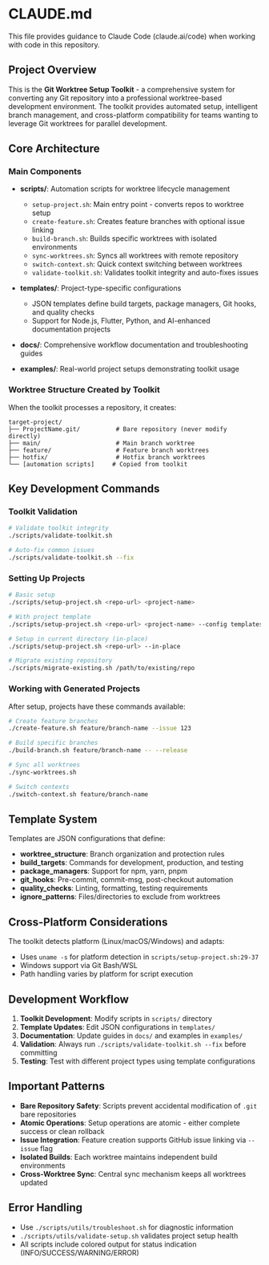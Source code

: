 # CLAUDE.md

This file provides guidance to Claude Code (claude.ai/code) when working with code in this repository.

## Project Overview

This is the **Git Worktree Setup Toolkit** - a comprehensive system for converting any Git repository into a professional worktree-based development environment. The toolkit provides automated setup, intelligent branch management, and cross-platform compatibility for teams wanting to leverage Git worktrees for parallel development.

## Core Architecture

### Main Components
- **scripts/**: Automation scripts for worktree lifecycle management
  - `setup-project.sh`: Main entry point - converts repos to worktree setup
  - `create-feature.sh`: Creates feature branches with optional issue linking
  - `build-branch.sh`: Builds specific worktrees with isolated environments
  - `sync-worktrees.sh`: Syncs all worktrees with remote repository
  - `switch-context.sh`: Quick context switching between worktrees
  - `validate-toolkit.sh`: Validates toolkit integrity and auto-fixes issues

- **templates/**: Project-type-specific configurations
  - JSON templates define build targets, package managers, Git hooks, and quality checks
  - Support for Node.js, Flutter, Python, and AI-enhanced documentation projects

- **docs/**: Comprehensive workflow documentation and troubleshooting guides

- **examples/**: Real-world project setups demonstrating toolkit usage

### Worktree Structure Created by Toolkit
When the toolkit processes a repository, it creates:
```
target-project/
├── ProjectName.git/          # Bare repository (never modify directly)
├── main/                     # Main branch worktree  
├── feature/                  # Feature branch worktrees
├── hotfix/                   # Hotfix branch worktrees
└── [automation scripts]     # Copied from toolkit
```

## Key Development Commands

### Toolkit Validation
```bash
# Validate toolkit integrity
./scripts/validate-toolkit.sh

# Auto-fix common issues
./scripts/validate-toolkit.sh --fix
```

### Setting Up Projects
```bash
# Basic setup
./scripts/setup-project.sh <repo-url> <project-name>

# With project template
./scripts/setup-project.sh <repo-url> <project-name> --config templates/nodejs-project.json

# Setup in current directory (in-place)
./scripts/setup-project.sh <repo-url> --in-place

# Migrate existing repository
./scripts/migrate-existing.sh /path/to/existing/repo
```

### Working with Generated Projects
After setup, projects have these commands available:
```bash
# Create feature branches
./create-feature.sh feature/branch-name --issue 123

# Build specific branches
./build-branch.sh feature/branch-name -- --release

# Sync all worktrees
./sync-worktrees.sh

# Switch contexts
./switch-context.sh feature/branch-name
```

## Template System

Templates are JSON configurations that define:
- **worktree_structure**: Branch organization and protection rules
- **build_targets**: Commands for development, production, and testing
- **package_managers**: Support for npm, yarn, pnpm
- **git_hooks**: Pre-commit, commit-msg, post-checkout automation
- **quality_checks**: Linting, formatting, testing requirements
- **ignore_patterns**: Files/directories to exclude from worktrees

## Cross-Platform Considerations

The toolkit detects platform (Linux/macOS/Windows) and adapts:
- Uses `uname -s` for platform detection in `scripts/setup-project.sh:29-37`
- Windows support via Git Bash/WSL
- Path handling varies by platform for script execution

## Development Workflow

1. **Toolkit Development**: Modify scripts in `scripts/` directory
2. **Template Updates**: Edit JSON configurations in `templates/`
3. **Documentation**: Update guides in `docs/` and examples in `examples/`
4. **Validation**: Always run `./scripts/validate-toolkit.sh --fix` before committing
5. **Testing**: Test with different project types using template configurations

## Important Patterns

- **Bare Repository Safety**: Scripts prevent accidental modification of `.git` bare repositories
- **Atomic Operations**: Setup operations are atomic - either complete success or clean rollback
- **Issue Integration**: Feature creation supports GitHub issue linking via `--issue` flag
- **Isolated Builds**: Each worktree maintains independent build environments
- **Cross-Worktree Sync**: Central sync mechanism keeps all worktrees updated

## Error Handling

- Use `./scripts/utils/troubleshoot.sh` for diagnostic information
- `./scripts/utils/validate-setup.sh` validates project setup health
- All scripts include colored output for status indication (INFO/SUCCESS/WARNING/ERROR)